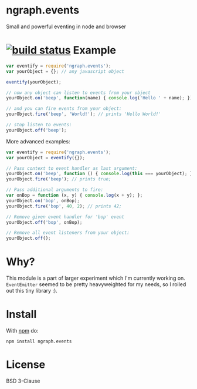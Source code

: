ngraph.events
=============

Small and powerful eventing in node and browser

[![build status](https://secure.travis-ci.org/anvaka/ngraph.events.png)](http://travis-ci.org/anvaka/ngraph.events)
Example
=======

``` js
var eventify = require('ngraph.events');
var yourObject = {}; // any javascript object

eventify(yourObject);

// now any object can listen to events from your object
yourObject.on('beep', function(name) { console.log('Hello ' + name); });

// and you can fire events from your object:
yourObject.fire('beep', 'World!'); // prints 'Hello World!'

// stop listen to events:
yourObject.off('beep');
```

More advanced examples:

``` js
var eventify = require('ngraph.events');
var yourObject = eventify({});

// Pass context to event handler as last argument:
yourObject.on('beep', function () { console.log(this === yourObject); }, yourObject);
yourObject.fire('beep'); // prints true;

// Pass additional arguments to fire:
var onBop = function (x, y) { console.log(x + y); };
yourObject.on('bop', onBop);
yourObject.fire('bop', 40, 2); // prints 42;

// Remove given event handler for 'bop' event
yourObject.off('bop', onBop);

// Remove all event listeners from your object:
yourObject.off();
```

Why?
===
This module is a part of larger experiment which I'm currently working on. ```EventEmitter``` seemed to be pretty heavyweighted for my needs, so I rolled out this tiny library :).

Install
=======

With [npm](http://npmjs.org) do:

```
npm install ngraph.events
```

License
=======

BSD 3-Clause
